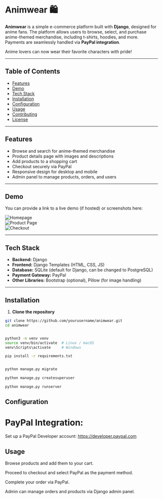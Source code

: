 # Animwear 🛍️

**Animwear** is a simple e-commerce platform built with **Django**, designed for anime fans. The platform allows users to browse, select, and purchase anime-themed merchandise, including t-shirts, hoodies, and more. Payments are seamlessly handled via **PayPal integration**.  

Anime lovers can now wear their favorite characters with pride!  

---

## Table of Contents

- [Features](#features)  
- [Demo](#demo)  
- [Tech Stack](#tech-stack)  
- [Installation](#installation)  
- [Configuration](#configuration)  
- [Usage](#usage)  
- [Contributing](#contributing)  
- [License](#license)  

---

## Features

- Browse and search for anime-themed merchandise  
- Product details page with images and descriptions  
- Add products to a shopping cart  
- Checkout securely via PayPal  
- Responsive design for desktop and mobile  
- Admin panel to manage products, orders, and users  

---

## Demo

You can provide a link to a live demo (if hosted) or screenshots here:  

![Homepage](screenshots/homepage.png)  
![Product Page](screenshots/product_page.png)  
![Checkout](screenshots/checkout.png)  

---

## Tech Stack

- **Backend:** Django  
- **Frontend:** Django Templates (HTML, CSS, JS)  
- **Database:** SQLite (default for Django, can be changed to PostgreSQL)  
- **Payment Gateway:** PayPal  
- **Other Libraries:** Bootstrap (optional), Pillow (for image handling)  

---

## Installation

1. **Clone the repository**

```bash
git clone https://github.com/yourusername/animwear.git
cd animwear


python3 -m venv venv
source venv/bin/activate  # Linux / macOS
venv\Scripts\activate     # Windows

pip install -r requirements.txt


python manage.py migrate

python manage.py createsuperuser

python manage.py runserver


```

## Configuration

 # PayPal Integration:

Set up a PayPal Developer account: https://developer.paypal.com

## Usage

Browse products and add them to your cart.

Proceed to checkout and select PayPal as the payment method.

Complete your order via PayPal.

Admin can manage orders and products via Django admin panel.